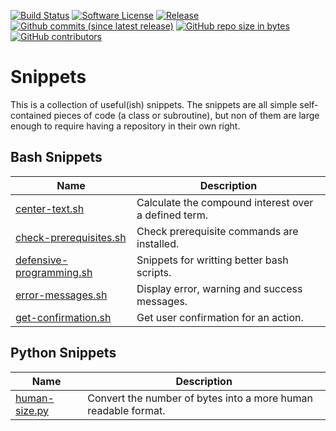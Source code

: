 [![Build Status](https://img.shields.io/travis/AntiPhotonltd/code-snippets/master.svg)](https://travis-ci.org/AntiPhotonltd/code-snippets)
[![Software License](https://img.shields.io/badge/license-MIT-blue.svg)](LICENSE.md)
[![Release](https://img.shields.io/github/release/AntiPhotonltd/code-snippets.svg)](https://github.com/AntiPhotonltd/code-snippets/releases/latest)
[![Github commits (since latest release)](https://img.shields.io/github/commits-since/AntiPhotonltd/code-snippets/latest.svg)](https://github.com/AntiPhotonltd/code-snippets/commits)
[![GitHub repo size in bytes](https://img.shields.io/github/repo-size/AntiPhotonltd/code-snippets.svg)](https://github.com/AntiPhotonltd/code-snippets)
[![GitHub contributors](https://img.shields.io/github/contributors/AntiPhotonltd/code-snippets.svg)](https://github.com/AntiPhotonltd/code-snippets)

Snippets
================

This is a collection of useful(ish) snippets. The snippets are all simple self-contained pieces of code (a class or subroutine), but non of them are large enough to require having a repository in their own right.

## Bash Snippets

| Name | Description |
| --- | --- |
| [center-text.sh](src/bash/center-text/center-text.sh) | Calculate the compound interest over a defined term. |
| [check-prerequisites.sh](src/bash/check-prerequisites/check-prerequisites.sh) | Check prerequisite commands are installed. |
| [defensive-programming.sh](src/bash/defensive-programming/defensive-programming.sh) | Snippets for writting better bash scripts. |
| [error-messages.sh](src/bash/error-messages/error-messages.sh) | Display error, warning and success messages. |
| [get-confirmation.sh](src/bash/get-confirmation/get-confirmation.sh) | Get user confirmation for an action. |

## Python Snippets

| Name | Description |
| --- | --- |
| [human-size.py](src/python/human-size/human-size.py) | Convert the number of bytes into a more human readable format. |
